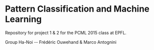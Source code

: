 # Pattern Classification and Machine Learning

Repository for project 1 & 2 for the PCML 2015 class at EPFL.

Group Ha-Noi -- Frédéric Ouwehand & Marco Antognini
